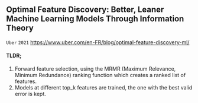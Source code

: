 ## Optimal Feature Discovery: Better, Leaner Machine Learning Models Through Information Theory
`Uber` `2021` https://www.uber.com/en-FR/blog/optimal-feature-discovery-ml/

#### TLDR;
1. Forward feature selection, using the MRMR (Maximum Relevance, Minimum Redundance) ranking function which creates a ranked list of features.
2. Models at different top_k features are trained, the one with the best valid error is kept.
